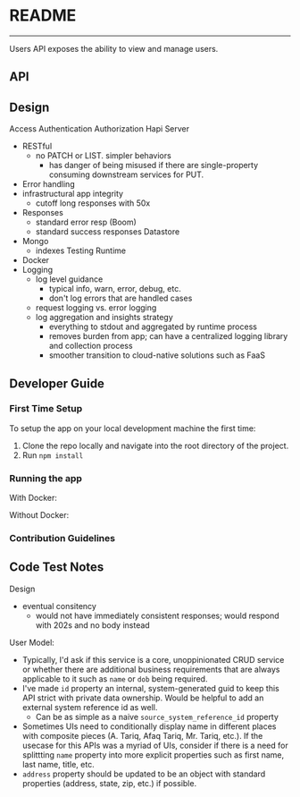 # README
---

Users API exposes the ability to view and manage users.

## API

## Design

Access
  Authentication
  Authorization
Hapi Server
  - RESTful
    - no PATCH or LIST. simpler behaviors
      - has danger of being misused if there are single-property consuming downstream services for PUT.
  - Error handling
  - infrastructural app integrity
    - cutoff long responses with 50x
  - Responses
    - standard error resp (Boom)
    - standard success responses
Datastore
  - Mongo
    - indexes
Testing
Runtime
  - Docker
  - Logging
    - log level guidance
      - typical info, warn, error, debug, etc. 
      - don't log errors that are handled cases
    - request logging vs. error logging
    - log aggregation and insights strategy
      - everything to stdout and aggregated by runtime process
      - removes burden from app; can have a centralized logging library and collection process
      - smoother transition to cloud-native solutions such as FaaS

## Developer Guide

### First Time Setup
To setup the app on your local development machine the first time:

1. Clone the repo locally and navigate into the root directory of the project.
2. Run `npm install`

### Running the app

With Docker:

Without Docker:

### Contribution Guidelines


## Code Test Notes
Design
  - eventual consitency
    - would not have immediately consistent responses; would respond with 202s and no body instead

User Model:
  - Typically, I'd ask if this service is a core, unoppinionated CRUD service or whether there are additional business requirements that are always applicable to it such as `name` or `dob` being required.  
  - I've made `id` property an internal, system-generated guid to keep this API strict with private data ownership. Would be helpful to add an external system reference id as well. 
    - Can be as simple as a naive `source_system_reference_id` property
  - Sometimes UIs need to conditionally display name in different places with composite pieces (A. Tariq, Afaq Tariq, Mr. Tariq, etc.). If the usecase for this APIs was a myriad of UIs, consider if there is a need for splittting `name` property into more explicit properties such as first name, last name, title, etc.
  - `address` property should be updated to be an object with standard properties (address, state, zip, etc.) if possible.